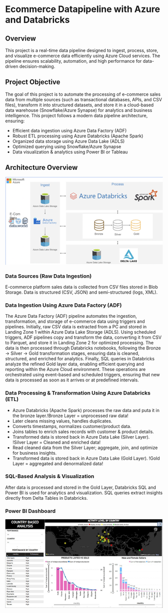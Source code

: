 # Ecommerce Datapipeline with Azure and Databricks
## Overview
This project is a real-time data pipeline designed to ingest, process, store, and visualize e-commerce data efficiently using Azure Cloud services. The pipeline ensures scalability, automation, and high performance for data-driven decision-making.

## Project Objective
The goal of this project is to automate the processing of e-commerce sales data from multiple sources (such as transactional databases, APIs, and CSV files), transform it into structured datasets, and store it in a cloud-based data warehouse (Snowflake/Azure Synapse) for analytics and business intelligence.
This project follows a modern data pipeline architecture, ensuring:
- Efficient data ingestion using Azure Data Factory (ADF)
- Robust ETL processing using Azure Databricks (Apache Spark)
- Organized data storage using Azure Data Lake (ADLS)
- Optimized querying using Snowflake/Azure Synapse
- Data visualization & analytics using Power BI or Tableau

## Architecture Overview
![Project Architecture](resources/architecture.png)

### Data Sources (Raw Data Ingestion)
E-commerce platform sales data is collected from CSV files stored in Blob Storage. Data is structured (CSV, JSON) and semi-structured (logs, XML).

### Data Ingestion Using Azure Data Factory (ADF)
The Azure Data Factory (ADF) pipeline automates the ingestion, transformation, and storage of e-commerce data using triggers and pipelines. Initially, raw CSV data is extracted from a PC and stored in Landing Zone 1 within Azure Data Lake Storage (ADLS). Using scheduled triggers, ADF pipelines copy and transform the data, converting it from CSV to Parquet, and store it in Landing Zone 2 for optimized processing. The data is then processed through Databricks notebooks, following the Bronze → Silver → Gold transformation stages, ensuring data is cleaned, structured, and enriched for analytics. Finally, SQL queries in Databricks analyze the refined Gold layer data, enabling efficient querying and reporting within the Azure Cloud environment.
These operations are orchestrated using event-based and scheduled triggers, ensuring that new data is processed as soon as it arrives or at predefined intervals.

### Data Processing & Transformation Using Azure Databricks (ETL)
- Azure Databricks (Apache Spark) processes the raw data and puta it in the bronze layer.!Bronze Layer = unprocessed raw data!
- Later cleans missing values, handles duplicates.
- Converts timestamps, normalizes customer/product data.
- Joins tables to enrich sales records with customer & product details.
- Transformed data is stored back in Azure Data Lake (Silver Layer).
!Silver Layer = Cleaned and enriched data!
- Read cleaned data from the Silver Layer; aggregate, join, and optimize for business insights.
- Transformed data is stored back in Azure Data Lake (Gold Layer).
!Gold Layer = aggregated and denormalized data!

### SQL-Based Analysis & Visualization
After data is processed and stored in the Gold Layer, Databricks SQL and Power BI is used for analytics and visualization. SQL queries extract insights directly from Delta Tables in Databricks.

### Power BI Dashboard 
![DASHBOARD1](resources/ecommerce_d.jpeg)




